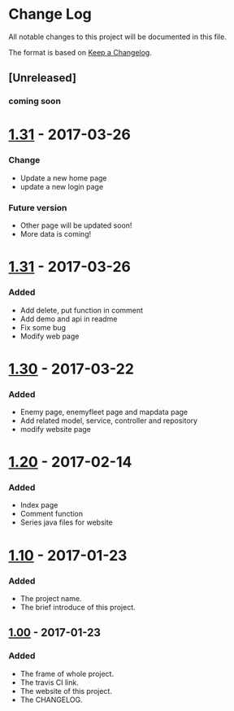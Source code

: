 # Change Log
All notable changes to this project will be documented in this file.

The format is based on [Keep a Changelog](http://keepachangelog.com/).

## [Unreleased]
### coming soon

# [1.31] - 2017-03-26
### Change
 - Update a new home page
 - update a new login page
### Future version
 - Other page will be updated soon!
 - More data is coming!
 
# [1.31] - 2017-03-26
### Added
 - Add delete, put function in comment
 - Add demo and api in readme
 - Fix some bug
 - Modify web page
 
# [1.30] - 2017-03-22
### Added
 - Enemy page, enemyfleet page and mapdata page
 - Add related model, service, controller and repository
 - modify website page
 
# [1.20] - 2017-02-14
### Added
 - Index page
 - Comment function
 - Series java files for website
 
# [1.10] - 2017-01-23
### Added
 - The project name.
 - The brief introduce of this project.


## [1.00] - 2017-01-23
### Added
 - The frame of whole project. 
 - The travis CI link.
 - The website of this project.
 - The CHANGELOG.
 
 
[1.40]: https://github.com/infsci2560sp17/full-stack-web-LeMU-Haruka/compare/1.31...1.40
[1.31]: https://github.com/infsci2560sp17/full-stack-web-LeMU-Haruka/compare/1.30...1.31
[1.30]: https://github.com/infsci2560sp17/full-stack-web-LeMU-Haruka/compare/1.20...1.30
[1.20]: https://github.com/infsci2560sp17/full-stack-web-LeMU-Haruka/compare/1.10...1.20
[1.10]: https://github.com/infsci2560sp17/full-stack-web-LeMU-Haruka/compare/1.00...1.10
[1.00]: https://github.com/infsci2560sp17/full-stack-web-LeMU-Haruka/compare/...1.00